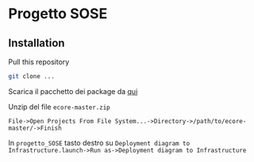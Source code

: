 # Progetto SOSE

## Installation
Pull this repository 
  ```bash
  git clone ...
  ```
  
Scarica il pacchetto dei package da [qui](./)

Unzip del file `ecore-master.zip`

`File->Open Projects From File System...->Directory->/path/to/ecore-master/->Finish`

In `progetto_SOSE` tasto destro su `Deployment diagram to Infrastructure.launch->Run as->Deployment diagram to Infrastructure`
